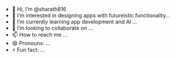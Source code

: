 - 👋 Hi, I’m @sharath816
- 👀 I’m interested in designing apps with futureistic functionality...
- 🌱 I’m currently learning app development and AI ...
- 💞️ I’m looking to collaborate on ...
- 📫 How to reach me ...
- 😄 Pronouns: ...
- ⚡ Fun fact: ...

<!---
sharath816/sharath816 is a ✨ special ✨ repository because its `README.md` (this file) appears on your GitHub profile.
You can click the Preview link to take a look at your changes.
--->
